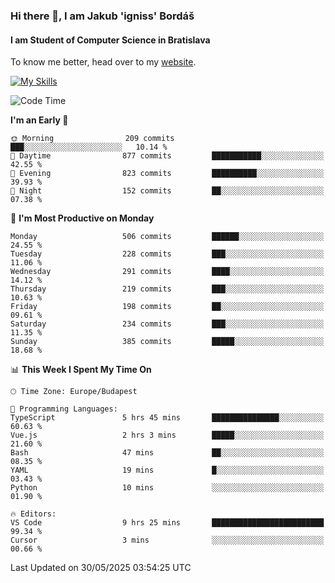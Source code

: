 ### Hi there 👋, I am Jakub 'igniss' Bordáš

#### I am Student of Computer Science in Bratislava
To know me better, head over to my [website](https://bordas.sk).

[![My Skills](https://skillicons.dev/icons?i=js,typescript,html,css,figma,svelte,vue,next,postgresql,nest,express,nodejs)](https://bordas.sk)


<!--START_SECTION:waka-->
![Code Time](http://img.shields.io/badge/Code%20Time-1%2C918%20hrs%2036%20mins-blue)

**I'm an Early 🐤** 

```text
🌞 Morning                209 commits         ███░░░░░░░░░░░░░░░░░░░░░░   10.14 % 
🌆 Daytime                877 commits         ███████████░░░░░░░░░░░░░░   42.55 % 
🌃 Evening                823 commits         ██████████░░░░░░░░░░░░░░░   39.93 % 
🌙 Night                  152 commits         ██░░░░░░░░░░░░░░░░░░░░░░░   07.38 % 
```
📅 **I'm Most Productive on Monday** 

```text
Monday                   506 commits         ██████░░░░░░░░░░░░░░░░░░░   24.55 % 
Tuesday                  228 commits         ███░░░░░░░░░░░░░░░░░░░░░░   11.06 % 
Wednesday                291 commits         ████░░░░░░░░░░░░░░░░░░░░░   14.12 % 
Thursday                 219 commits         ███░░░░░░░░░░░░░░░░░░░░░░   10.63 % 
Friday                   198 commits         ██░░░░░░░░░░░░░░░░░░░░░░░   09.61 % 
Saturday                 234 commits         ███░░░░░░░░░░░░░░░░░░░░░░   11.35 % 
Sunday                   385 commits         █████░░░░░░░░░░░░░░░░░░░░   18.68 % 
```


📊 **This Week I Spent My Time On** 

```text
🕑︎ Time Zone: Europe/Budapest

💬 Programming Languages: 
TypeScript               5 hrs 45 mins       ███████████████░░░░░░░░░░   60.63 % 
Vue.js                   2 hrs 3 mins        █████░░░░░░░░░░░░░░░░░░░░   21.60 % 
Bash                     47 mins             ██░░░░░░░░░░░░░░░░░░░░░░░   08.35 % 
YAML                     19 mins             █░░░░░░░░░░░░░░░░░░░░░░░░   03.43 % 
Python                   10 mins             ░░░░░░░░░░░░░░░░░░░░░░░░░   01.90 % 

🔥 Editors: 
VS Code                  9 hrs 25 mins       █████████████████████████   99.34 % 
Cursor                   3 mins              ░░░░░░░░░░░░░░░░░░░░░░░░░   00.66 % 
```


 Last Updated on 30/05/2025 03:54:25 UTC
<!--END_SECTION:waka-->
